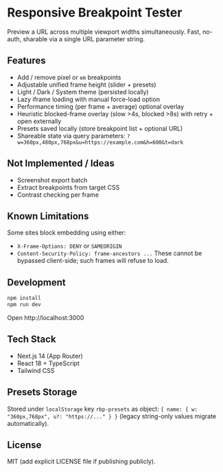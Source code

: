 # Responsive Breakpoint Tester

Preview a URL across multiple viewport widths simultaneously. Fast, no-auth, sharable via a single URL parameter string.

## Features
- Add / remove pixel or `em` breakpoints
- Adjustable unified frame height (slider + presets)
- Light / Dark / System theme (persisted locally)
- Lazy iframe loading with manual force-load option
- Performance timing (per frame + average) optional overlay
- Heuristic blocked-frame overlay (slow >4s, blocked >8s) with retry + open externally
- Presets saved locally (store breakpoint list + optional URL)
- Shareable state via query parameters: `?w=360px,480px,768px&u=https://example.com&h=600&t=dark`

## Not Implemented / Ideas
- Screenshot export batch
- Extract breakpoints from target CSS
- Contrast checking per frame

## Known Limitations
Some sites block embedding using either:
- `X-Frame-Options: DENY` or `SAMEORIGIN`
- `Content-Security-Policy: frame-ancestors ...`
These cannot be bypassed client-side; such frames will refuse to load.

## Development
```bash
npm install
npm run dev
```
Open http://localhost:3000

## Tech Stack
- Next.js 14 (App Router)
- React 18 + TypeScript
- Tailwind CSS

## Presets Storage
Stored under `localStorage` key `rbp-presets` as object: `{ name: { w: "360px,768px", u?: "https://..." } }` (legacy string-only values migrate automatically).

## License
MIT (add explicit LICENSE file if publishing publicly).
